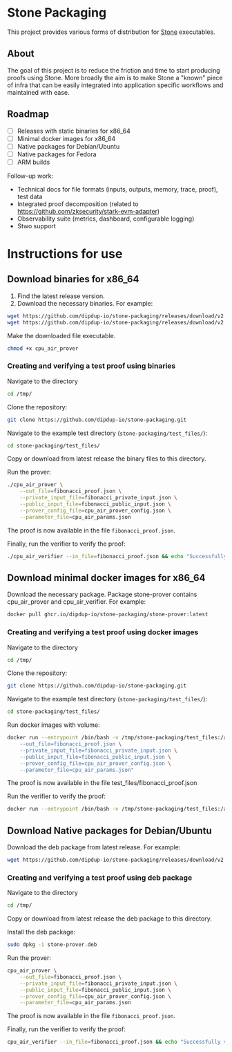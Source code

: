 # Stone Packaging

This project provides various forms of distribution for [Stone](https://github.com/starkware-libs/stone-prover) executables.

## About

The goal of this project is to reduce the friction and time to start producing proofs using Stone. More broadly the aim is to make Stone a &#34;known&#34; piece of infra that can be easily integrated into application specific workflows and maintained with ease.

## Roadmap

- [ ] Releases with static binaries for x86_64
- [ ] Minimal docker images for x86_64
- [ ] Native packages for Debian/Ubuntu
- [ ] Native packages for Fedora
- [ ] ARM builds

Follow-up work:
- Technical docs for file formats (inputs, outputs, memory, trace, proof), test data
- Integrated proof decomposition (related to https://github.com/zksecurity/stark-evm-adapter)
- Observability suite (metrics, dashboard, configurable logging)
- Stwo support

# Instructions for use

## Download binaries for x86_64

1) Find the latest release version.
2) Download the necessary binaries. For example:

```bash
wget https://github.com/dipdup-io/stone-packaging/releases/download/v2.0.1/cpu_air_prover
wget https://github.com/dipdup-io/stone-packaging/releases/download/v2.0.1/cpu_air_verifier
```

Make the downloaded file executable.

```bash
chmod +x cpu_air_prover
```

### Creating and verifying a test proof using binaries

Navigate to the directory

```bash
cd /tmp/
```

Clone the repository:

```bash
git clone https://github.com/dipdup-io/stone-packaging.git
```

Navigate to the example test directory (`stone-packaging/test_files/`):

```bash
cd stone-packaging/test_files/
```

Copy or download from latest release the binary files to this directory.

Run the prover:
```bash
./cpu_air_prover \
    --out_file=fibonacci_proof.json \
    --private_input_file=fibonacci_private_input.json \
    --public_input_file=fibonacci_public_input.json \
    --prover_config_file=cpu_air_prover_config.json \
    --parameter_file=cpu_air_params.json
```

The proof is now available in the file `fibonacci_proof.json`.

Finally, run the verifier to verify the proof:
```bash
./cpu_air_verifier --in_file=fibonacci_proof.json && echo "Successfully verified example proof."
```

## Download minimal docker images for x86_64

Download the necessary package. Package stone-prover contains cpu_air_prover and cpu_air_verifier. For example:

```bash
docker pull ghcr.io/dipdup-io/stone-packaging/stone-prover:latest
```

### Creating and verifying a test proof using docker images

Navigate to the directory

```bash
cd /tmp/
```

Clone the repository:

```bash
git clone https://github.com/dipdup-io/stone-packaging.git
```

Navigate to the example test directory (`stone-packaging/test_files/`):

```bash
cd stone-packaging/test_files/
```

Run docker images with volume:

```bash
docker run --entrypoint /bin/bash -v /tmp/stone-packaging/test_files:/app/prover ghcr.io/dipdup-io/stone-packaging/stone-prover -c "cd /app/prover && exec cpu_air_prover \
    --out_file=fibonacci_proof.json \
    --private_input_file=fibonacci_private_input.json \
    --public_input_file=fibonacci_public_input.json \
    --prover_config_file=cpu_air_prover_config.json \
    --parameter_file=cpu_air_params.json"
```

The proof is now available in the file test_files/fibonacci_proof.json

Run the verifier to verify the proof:

```bash
docker run --entrypoint /bin/bash -v /tmp/stone-packaging/test_files:/app/prover ghcr.io/dipdup-io/stone-packaging/stone-prover -c "cd /app/prover && exec cpu_air_verifier --in_file=fibonacci_proof.json && echo 'Successfully verified example proof.'"
```

## Download Native packages for Debian/Ubuntu

Download the deb package from latest release. For example:

```bash
wget https://github.com/dipdup-io/stone-packaging/releases/download/v2.0.2/stone-prover.deb
```

### Creating and verifying a test proof using deb package

Navigate to the directory

```bash
cd /tmp/
```

Copy or download from latest release the deb package to this directory.

Install the deb package:

```bash
sudo dpkg -i stone-prover.deb
```

Run the prover:
```bash
cpu_air_prover \
    --out_file=fibonacci_proof.json \
    --private_input_file=fibonacci_private_input.json \
    --public_input_file=fibonacci_public_input.json \
    --prover_config_file=cpu_air_prover_config.json \
    --parameter_file=cpu_air_params.json
```

The proof is now available in the file `fibonacci_proof.json`.

Finally, run the verifier to verify the proof:
```bash
cpu_air_verifier --in_file=fibonacci_proof.json && echo "Successfully verified example proof."
```
